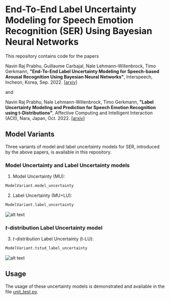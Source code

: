 # End-To-End Label Uncertainty Modeling for Speech Emotion Recognition (SER) Using Bayesian Neural Networks 

This repository contains code for the papers

Navin Raj Prabhu, Guillaume Carbajal, Nale Lehmann-Willenbrock, Timo Gerkmann, **"End-To-End Label Uncertainty Modeling for Speech-based Arousal Recognition Using Bayesian Neural Networks"**, Interspeech, Incheon, Korea, Sep. 2022. [[arxiv]](https://arxiv.org/abs/2110.03299)

and

Navin Raj Prabhu, Nale Lehmann-Willenbrock, Timo Gerkmann, **"Label Uncertainty Modeling and Prediction for Speech Emotion Recognition using t-Distributions"**, Affective Computing and Intelligent Interaction (ACII), Nara, Japan, Oct. 2022. [[arxiv]](https://arxiv.org/abs/2207.12135)

## Model Variants
Three variants of model and label uncertainty models for SER, introduced by the above papers, is available in this repository.
### Model Uncertainty and Label Uncertainty models
1. Model Uncertainty (MU): 
```python 
ModelVariant.model_uncertainty 
```
2. Label Uncertainty (MU+LU): 
```python 
ModelVariant.label_uncertainty 
```
![alt text](https://github.com/sp-uhh/label-uncertainty-ser/blob/main/images/SpeechEmotionBNN.png?raw=true)
### *t*-distribution Label Uncertainty model
3. *t*-distribution Label Uncertainty (t-LU): 
```python 
ModelVariant.tstud_label_uncertainty 
```
![alt text](https://github.com/sp-uhh/label-uncertainty-ser/blob/main/images/t-distBNN.png?raw=true)

## Usage
The usage of these uncertainty models is demonstrated and available in the file [unit_test.py](https://github.com/sp-uhh/label-uncertainty-ser/blob/main/unit_test.py). 


<!-- **STAY TUNED FOR THE CODE!** -->
